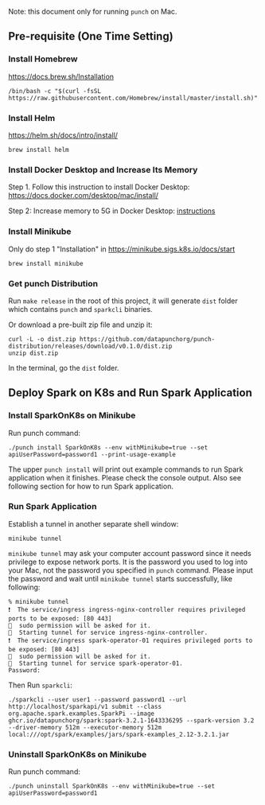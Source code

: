 Note: this document only for running `punch` on Mac.

## Pre-requisite (One Time Setting)

### Install Homebrew

https://docs.brew.sh/Installation

```
/bin/bash -c "$(curl -fsSL https://raw.githubusercontent.com/Homebrew/install/master/install.sh)"
```

### Install Helm

https://helm.sh/docs/intro/install/

```
brew install helm
```

### Install Docker Desktop and Increase Its Memory

Step 1. Follow this instruction to install Docker Desktop: https://docs.docker.com/desktop/mac/install/

Step 2: Increase memory to 5G in Docker Desktop: [instructions](docs/IncreaseDockerMemory.md)

### Install Minikube

Only do step 1 "Installation" in https://minikube.sigs.k8s.io/docs/start

```
brew install minikube
```

### Get punch Distribution

Run `make release` in the root of this project, it will generate `dist` folder which contains `punch` and `sparkcli` binaries.

Or download a pre-built zip file and unzip it:
```
curl -L -o dist.zip https://github.com/datapunchorg/punch-distribution/releases/download/v0.1.0/dist.zip
unzip dist.zip
```

In the terminal, go the `dist` folder.

## Deploy Spark on K8s and Run Spark Application

### Install SparkOnK8s on Minikube

Run punch command:

```
./punch install SparkOnK8s --env withMinikube=true --set apiUserPassword=password1 --print-usage-example
```

The upper `punch install` will print out example commands to run Spark application when it finishes. 
Please check the console output. Also see following section for how to run Spark application.

### Run Spark Application

Establish a tunnel in another separate shell window:

```
minikube tunnel
```

`minikube tunnel` may ask your computer account password since it needs privilege to expose network ports.
It is the password you used to log into your Mac, not the password you specified in `punch` command. Please 
input the password and wait until `minikube tunnel` starts successfully, like following:

```
% minikube tunnel
❗  The service/ingress ingress-nginx-controller requires privileged ports to be exposed: [80 443]
🔑  sudo permission will be asked for it.
🏃  Starting tunnel for service ingress-nginx-controller.
❗  The service/ingress spark-operator-01 requires privileged ports to be exposed: [80 443]
🔑  sudo permission will be asked for it.
🏃  Starting tunnel for service spark-operator-01.
Password:
```

Then Run `sparkcli`:

```
./sparkcli --user user1 --password password1 --url http://localhost/sparkapi/v1 submit --class org.apache.spark.examples.SparkPi --image ghcr.io/datapunchorg/spark:spark-3.2.1-1643336295 --spark-version 3.2 --driver-memory 512m --executor-memory 512m local:///opt/spark/examples/jars/spark-examples_2.12-3.2.1.jar
```

### Uninstall SparkOnK8s on Minikube

Run punch command:

```
./punch uninstall SparkOnK8s --env withMinikube=true --set apiUserPassword=password1
```
